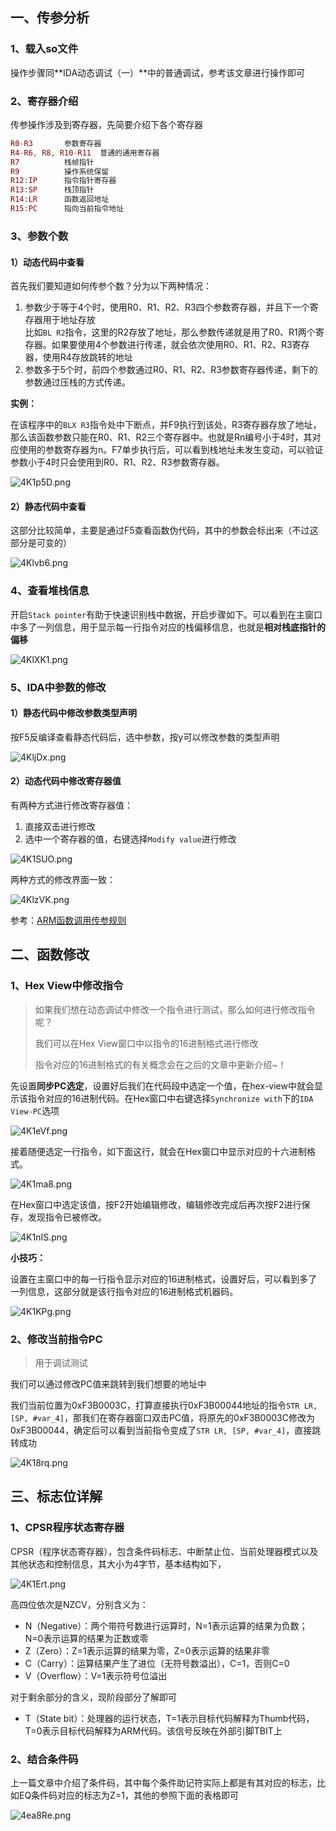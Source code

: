 一、传参分析
------

### 1、载入so文件

操作步骤同**IDA动态调试（一）**中的普通调试，参考该文章进行操作即可

### 2、寄存器介绍

传参操作涉及到寄存器，先简要介绍下各个寄存器

```php
R0-R3       参数寄存器
R4-R6, R8, R10-R11  普通的通用寄存器
R7          栈帧指针
R9          操作系统保留
R12:IP      指令指针寄存器
R13:SP      栈顶指针
R14:LR      函数返回地址
R15:PC      指向当前指令地址
```

### 3、参数个数

#### 1）动态代码中查看

首先我们要知道如何传参个数？分为以下两种情况：

1. 参数少于等于4个时，使用R0、R1、R2、R3四个参数寄存器，并且下一个寄存器用于地址存放  
    比如`BL R2`指令，这里的R2存放了地址，那么参数传递就是用了R0、R1两个寄存器。如果要使用4个参数进行传递，就会依次使用R0、R1、R2、R3寄存器，使用R4存放跳转的地址
2. 参数多于5个时，前四个参数通过R0、R1、R2、R3参数寄存器传递，剩下的参数通过压栈的方式传递。

**实例：**

在该程序中的`BLX R3`指令处中下断点，并F9执行到该处，R3寄存器存放了地址，那么该函数参数只能在R0、R1、R2三个寄存器中。也就是Rn编号小于4时，其对应使用的参数寄存器为n。F7单步执行后，可以看到栈地址未发生变动，可以验证参数小于4时只会使用到R0、R1、R2、R3参数寄存器。

![4K1p5D.png](https://shs3.b.qianxin.com/attack_forum/2021/12/attach-b78f3976a56e06b69a2a62f937f8d03c48333ff5.png)

#### 2）静态代码中查看

这部分比较简单，主要是通过F5查看函数伪代码，其中的参数会标出来（不过这部分是可变的）

![4Klvb6.png](https://shs3.b.qianxin.com/attack_forum/2021/12/attach-bc69781bfc43e26e1ef71ad316b239304f816c70.png)

### 4、查看堆栈信息

开启`Stack pointer`有助于快速识别栈中数据，开启步骤如下。可以看到在主窗口中多了一列信息，用于显示每一行指令对应的栈偏移信息，也就是**相对栈底指针的偏移**

![4KlXK1.png](https://shs3.b.qianxin.com/attack_forum/2021/12/attach-caa162052eeef65e008312e95c02c386aac6423c.png)

### 5、IDA中参数的修改

#### 1）静态代码中修改参数类型声明

按F5反编译查看静态代码后，选中参数，按y可以修改参数的类型声明

![4KljDx.png](https://shs3.b.qianxin.com/attack_forum/2021/12/attach-491c15710b6be436aa023cb03d9b6d1cd8f92b6a.png)

#### 2）动态代码中修改寄存器值

有两种方式进行修改寄存器值：

1. 直接双击进行修改
2. 选中一个寄存器的值，右键选择`Modify value`进行修改

![4K1SUO.png](https://shs3.b.qianxin.com/attack_forum/2021/12/attach-bb6c5e824166f604dd34d5e394f12cb3ea3054e3.png)

两种方式的修改界面一致：

![4KlzVK.png](https://shs3.b.qianxin.com/attack_forum/2021/12/attach-9bedd8317cc2661bcd55bec46a34ae777101f4a5.png)

参考：[ARM函数调用传参规则](https://juejin.cn/post/6882941595893792781)

二、函数修改
------

### 1、Hex View中修改指令

> 如果我们想在动态调试中修改一个指令进行测试，那么如何进行修改指令呢？
> 
> 我们可以在Hex View窗口中以指令的16进制格式进行修改
> 
> 指令对应的16进制格式的有关概念会在之后的文章中更新介绍~！

先设置**同步PC选定**，设置好后我们在代码段中选定一个值，在hex-view中就会显示该指令对应的16进制代码。在Hex窗口中右键选择`Synchronize with`下的`IDA View-PC`选项

![4K1eVf.png](https://shs3.b.qianxin.com/attack_forum/2021/12/attach-dafd7e466edc3e15727d38cd0652afb357e21486.png)

接着随便选定一行指令，如下面这行，就会在Hex窗口中显示对应的十六进制格式。

![4K1ma8.png](https://shs3.b.qianxin.com/attack_forum/2021/12/attach-0f4a51dc9eb41a795b97c670d80b87f690974822.png)

在Hex窗口中选定该值，按F2开始编辑修改，编辑修改完成后再次按F2进行保存，发现指令已被修改。

![4K1nIS.png](https://shs3.b.qianxin.com/attack_forum/2021/12/attach-6c907292be3fab85bb98c412973e37f268396586.png)

**小技巧：**

设置在主窗口中的每一行指令显示对应的16进制格式，设置好后，可以看到多了一列信息，这部分就是该行指令对应的16进制格式机器码。

![4K1KPg.png](https://shs3.b.qianxin.com/attack_forum/2021/12/attach-666a7e611584c1d1027c2e58c177fd6292fa69ad.png)

### 2、修改当前指令PC

> 用于调试测试

我们可以通过修改PC值来跳转到我们想要的地址中

我们当前位置为0xF3B0003C，打算直接执行0xF3B00044地址的指令`STR LR, [SP, #var_4]`，那我们在寄存器窗口双击PC值，将原先的0xF3B0003C修改为0xF3B00044，确定后可以看到当前指令变成了`STR LR, [SP, #var_4]`，直接跳转成功

![4K18rq.png](https://shs3.b.qianxin.com/attack_forum/2021/12/attach-3aadb7c8ccdd0969f4a9e137cd05baa0311abc36.png)

三、标志位详解
-------

### 1、CPSR程序状态寄存器

CPSR（程序状态寄存器），包含条件码标志、中断禁止位、当前处理器模式以及其他状态和控制信息，其大小为4字节，基本结构如下，

![4K1Ert.png](https://shs3.b.qianxin.com/attack_forum/2021/12/attach-27ac6ce47d4245d1518beaa1421f8f20c4061fdf.png)

高四位依次是NZCV，分别含义为：

- N（Negative）：两个带符号数进行运算时，N=1表示运算的结果为负数；N=0表示运算的结果为正数或零
- Z（Zero）：Z=1表示运算的结果为零，Z=0表示运算的结果非零
- C（Carry）：运算结果产生了进位（无符号数溢出），C=1，否则C=0
- V（Overflow）：V=1表示符号位溢出

对于剩余部分的含义，现阶段部分了解即可

- T（State bit）：处理器的运行状态，T=1表示目标代码解释为Thumb代码，T=0表示目标代码解释为ARM代码。该信号反映在外部引脚TBIT上

### 2、结合条件码

上一篇文章中介绍了条件码，其中每个条件助记符实际上都是有其对应的标志，比如EQ条件码对应的标志为Z=1，其他的参照下面的表格即可

![4ea8Re.png](https://shs3.b.qianxin.com/attack_forum/2021/12/attach-fcb0c6e1f858966d8bf8c5e4e8b133b9f5e496fc.png)